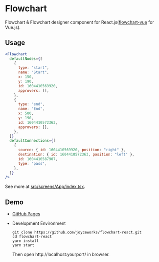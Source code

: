# Flowchart

Flowchart & Flowchart designer component for React.js([flowchart-vue](https://github.com/joyceworks/flowchart-vue) for Vue.js).

## Usage

```jsx
<Flowchart
  defaultNodes={[
    {
      type: "start",
      name: "Start",
      x: 150,
      y: 190,
      id: 1604410569920,
      approvers: [],
    },
    {
      type: "end",
      name: "End",
      x: 500,
      y: 190,
      id: 1604410572363,
      approvers: [],
    },
  ]}
  defaultConnections={[
    {
      source: { id: 1604410569920, position: "right" },
      destination: { id: 1604410572363, position: "left" },
      id: 1604410587907,
      type: "pass",
    },
  ]}
/>
```

See more at [src/screens/App/index.tsx](https://github.com/joyceworks/flowchart-react/blob/master/src/screens/App/index.tsx).

## Demo

- [GitHub Pages](https://joyceworks.github.io/flowchart-react/)

- Development Environment

  ``` shell
  git clone https://github.com/joyceworks/flowchart-react.git
  cd flowchart-react
  yarn install
  yarn start
  ```
  
  Then open http://localhost:yourport/ in browser.
